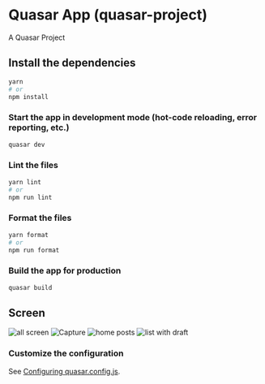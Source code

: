 # Quasar App (quasar-project)

A Quasar Project

## Install the dependencies
```bash
yarn
# or
npm install
```

### Start the app in development mode (hot-code reloading, error reporting, etc.)
```bash
quasar dev
```


### Lint the files
```bash
yarn lint
# or
npm run lint
```


### Format the files
```bash
yarn format
# or
npm run format
```



### Build the app for production
```bash
quasar build
```


## Screen

![all screen](https://github.com/Andreewkj/quasar-posts-project/assets/62602623/545f0769-fbc0-4f36-9f92-d1e0fa760da0)
![Capture](https://github.com/Andreewkj/quasar-posts-project/assets/62602623/5715732a-2c35-4e8a-bab4-0c177767c6bf)
![home posts](https://github.com/Andreewkj/quasar-posts-project/assets/62602623/3117e035-8d5c-414a-a663-7db6ffc01674)
![list with draft](https://github.com/Andreewkj/quasar-posts-project/assets/62602623/651a58a4-c053-41ba-91ce-7f91ab59fce3)

### Customize the configuration
See [Configuring quasar.config.js](https://v2.quasar.dev/quasar-cli-vite/quasar-config-js).
